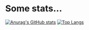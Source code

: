 # Some stats...



[![Anurag's GitHub stats](https://github-readme-stats.vercel.app/api?username=tomieiro&theme=nord)](https://github.com/anuraghazra/github-readme-stats)
[![Top Langs](https://github-readme-stats.vercel.app/api/top-langs/?username=tomieiro&exclude_repo=cashand_case&theme=nord)](https://github.com/anuraghazra/github-readme-stats)


